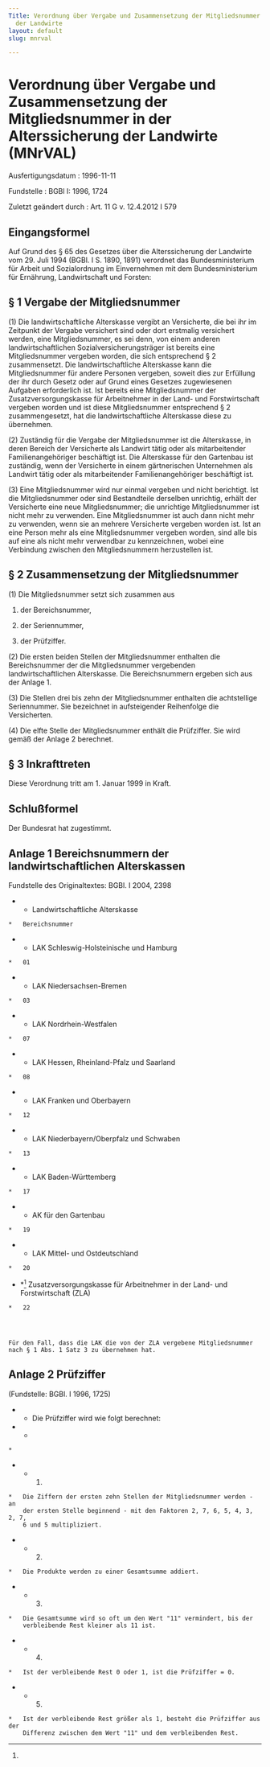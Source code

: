 ```yaml
---
Title: Verordnung über Vergabe und Zusammensetzung der Mitgliedsnummer in der Alterssicherung
  der Landwirte
layout: default
slug: mnrval

---
```


# Verordnung über Vergabe und Zusammensetzung der Mitgliedsnummer in der Alterssicherung der Landwirte (MNrVAL)

Ausfertigungsdatum
:   1996-11-11

Fundstelle
:   BGBl I: 1996, 1724

Zuletzt geändert durch
:   Art. 11 G v. 12.4.2012 I 579



## Eingangsformel

Auf Grund des § 65 des Gesetzes über die Alterssicherung der Landwirte
vom 29. Juli 1994 (BGBl. I S. 1890, 1891) verordnet das
Bundesministerium für Arbeit und Sozialordnung im Einvernehmen mit dem
Bundesministerium für Ernährung, Landwirtschaft und Forsten:


## § 1 Vergabe der Mitgliedsnummer

(1) Die landwirtschaftliche Alterskasse vergibt an Versicherte, die
bei ihr im Zeitpunkt der Vergabe versichert sind oder dort erstmalig
versichert werden, eine Mitgliedsnummer, es sei denn, von einem
anderen landwirtschaftlichen Sozialversicherungsträger ist bereits
eine Mitgliedsnummer vergeben worden, die sich entsprechend § 2
zusammensetzt. Die landwirtschaftliche Alterskasse kann die
Mitgliedsnummer für andere Personen vergeben, soweit dies zur
Erfüllung der ihr durch Gesetz oder auf Grund eines Gesetzes
zugewiesenen Aufgaben erforderlich ist. Ist bereits eine
Mitgliedsnummer der Zusatzversorgungskasse für Arbeitnehmer in der
Land- und Forstwirtschaft vergeben worden und ist diese
Mitgliedsnummer entsprechend § 2 zusammengesetzt, hat die
landwirtschaftliche Alterskasse diese zu übernehmen.

(2) Zuständig für die Vergabe der Mitgliedsnummer ist die Alterskasse,
in deren Bereich der Versicherte als Landwirt tätig oder als
mitarbeitender Familienangehöriger beschäftigt ist. Die Alterskasse
für den Gartenbau ist zuständig, wenn der Versicherte in einem
gärtnerischen Unternehmen als Landwirt tätig oder als mitarbeitender
Familienangehöriger beschäftigt ist.

(3) Eine Mitgliedsnummer wird nur einmal vergeben und nicht
berichtigt. Ist die Mitgliedsnummer oder sind Bestandteile derselben
unrichtig, erhält der Versicherte eine neue Mitgliedsnummer; die
unrichtige Mitgliedsnummer ist nicht mehr zu verwenden. Eine
Mitgliedsnummer ist auch dann nicht mehr zu verwenden, wenn sie an
mehrere Versicherte vergeben worden ist. Ist an eine Person mehr als
eine Mitgliedsnummer vergeben worden, sind alle bis auf eine als nicht
mehr verwendbar zu kennzeichnen, wobei eine Verbindung zwischen den
Mitgliedsnummern herzustellen ist.


## § 2 Zusammensetzung der Mitgliedsnummer

(1) Die Mitgliedsnummer setzt sich zusammen aus

1.  der Bereichsnummer,


2.  der Seriennummer,


3.  der Prüfziffer.




(2) Die ersten beiden Stellen der Mitgliedsnummer enthalten die
Bereichsnummer der die Mitgliedsnummer vergebenden
landwirtschaftlichen Alterskasse. Die Bereichsnummern ergeben sich aus
der Anlage 1.

(3) Die Stellen drei bis zehn der Mitgliedsnummer enthalten die
achtstellige Seriennummer. Sie bezeichnet in aufsteigender Reihenfolge
die Versicherten.

(4) Die elfte Stelle der Mitgliedsnummer enthält die Prüfziffer. Sie
wird gemäß der Anlage 2 berechnet.


## § 3 Inkrafttreten

Diese Verordnung tritt am 1. Januar 1999 in Kraft.


## Schlußformel

Der Bundesrat hat zugestimmt.


## Anlage 1 Bereichsnummern der landwirtschaftlichen Alterskassen

Fundstelle des Originaltextes: BGBl. I 2004, 2398


*    *   Landwirtschaftliche Alterskasse

    *   Bereichsnummer


*    *   LAK Schleswig-Holsteinische und Hamburg

    *   01


*    *   LAK Niedersachsen-Bremen

    *   03


*    *   LAK Nordrhein-Westfalen

    *   07


*    *   LAK Hessen, Rheinland-Pfalz und Saarland

    *   08


*    *   LAK Franken und Oberbayern

    *   12


*    *   LAK Niederbayern/Oberpfalz und Schwaben

    *   13


*    *   LAK Baden-Württemberg

    *   17


*    *   AK für den Gartenbau

    *   19


*    *   LAK Mittel- und Ostdeutschland

    *   20


*    *[^BJNR172400996BJNE000601308_001]
   Zusatzversorgungskasse für Arbeitnehmer in der Land- und
        Forstwirtschaft (ZLA)

    *   22




    Für den Fall, dass die LAK die von der ZLA vergebene Mitgliedsnummer
    nach § 1 Abs. 1 Satz 3 zu übernehmen hat.
[^BJNR172400996BJNE000601308_001]: 

## Anlage 2 Prüfziffer

(Fundstelle: BGBl. I 1996, 1725)


*    *   Die Prüfziffer wird wie folgt berechnet:


*    *
    *

*    *   1.

    *   Die Ziffern der ersten zehn Stellen der Mitgliedsnummer werden - an
        der ersten Stelle beginnend - mit den Faktoren 2, 7, 6, 5, 4, 3, 2, 7,
        6 und 5 multipliziert.


*    *   2.

    *   Die Produkte werden zu einer Gesamtsumme addiert.


*    *   3.

    *   Die Gesamtsumme wird so oft um den Wert "11" vermindert, bis der
        verbleibende Rest kleiner als 11 ist.


*    *   4.

    *   Ist der verbleibende Rest 0 oder 1, ist die Prüfziffer = 0.


*    *   5.

    *   Ist der verbleibende Rest größer als 1, besteht die Prüfziffer aus der
        Differenz zwischen dem Wert "11" und dem verbleibenden Rest.




